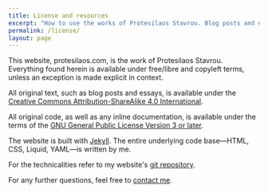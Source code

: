 ```yaml
---
title: License and resources
excerpt: "How to use the works of Protesilaos Stavrou. Blog posts and essays are freely reusable. Code is free/libre software."
permalink: /license/
layout: page
---
```


This website, protesilaos.com, is the work of Protesilaos Stavrou.
Everything found herein is available under free/libre and copyleft
terms, unless an exception is made explicit in context.

All original text, such as blog posts and essays, is available under the
[Creative Commons Attribution-ShareAlike 4.0
International](https://creativecommons.org/licenses/by-sa/4.0/legalcode).

All original code, as well as any inline documentation, is available
under the terms of the [GNU General Public License Version 3 or
later](https://www.gnu.org/licenses/gpl-3.0.html).

The website is built with [Jekyll](http://jekyllrb.com).  The entire
underlying code base—HTML, CSS, Liquid, YAML—is written by me.

For the technicalities refer to my website's [git
repository](https://gitlab.com/protesilaos/protesilaos.gitlab.io).

For any further questions, feel free to [contact me](https://protesilaos.com/contact/).
